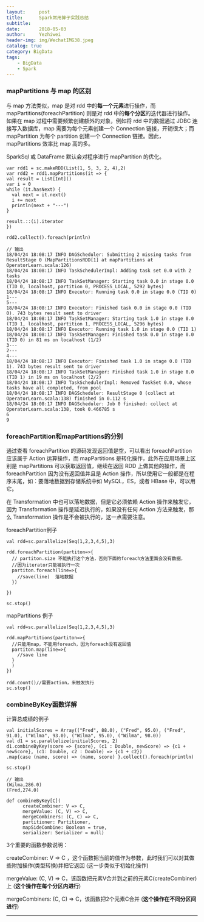 ```yaml
---
layout:     post
title:      Spark常用算子实践总结
subtitle:   
date:       2018-05-03
author:     Yezhiwei
header-img: img/WechatIMG38.jpeg
catalog: true
category: BigData
tags:
    - BigData
    - Spark
---
```


### mapPartitions 与 map 的区别

与 map 方法类似，map 是对 rdd 中的**每一个元素**进行操作，而 mapPartitions(foreachPartition) 则是对 rdd 中的**每个分区**的迭代器进行操作。如果在 map 过程中需要频繁创建额外的对象，例如将 rdd 中的数据通过 JDBC 连接写入数据库，map 需要为每个元素创建一个 Connection 链接，开销很大；而 mapPartition 为每个 partition 创建一个 Connection 链接。因此，mapPartitions 效率比 map 高的多。

SparkSql 或 DataFrame 默认会对程序进行 mapPartition 的优化。

```
var rdd1 = sc.makeRDD(List(1, 5, 3, 2, 4),2)
var rdd2 = rdd1.mapPartitions(it => {
val result = List[Int]()
var i = 0
while (it.hasNext) {
  val next = it.next()
  i += next
  println(next + "---")
}

result.::(i).iterator
})

rdd2.collect().foreach(println)

// 输出
18/04/24 18:08:17 INFO DAGScheduler: Submitting 2 missing tasks from ResultStage 0 (MapPartitionsRDD[1] at mapPartitions at OperatorLearn.scala:126)
18/04/24 18:08:17 INFO TaskSchedulerImpl: Adding task set 0.0 with 2 tasks
18/04/24 18:08:17 INFO TaskSetManager: Starting task 0.0 in stage 0.0 (TID 0, localhost, partition 0, PROCESS_LOCAL, 5292 bytes)
18/04/24 18:08:17 INFO Executor: Running task 0.0 in stage 0.0 (TID 0)
1---
5---
18/04/24 18:08:17 INFO Executor: Finished task 0.0 in stage 0.0 (TID 0). 743 bytes result sent to driver
18/04/24 18:08:17 INFO TaskSetManager: Starting task 1.0 in stage 0.0 (TID 1, localhost, partition 1, PROCESS_LOCAL, 5296 bytes)
18/04/24 18:08:17 INFO Executor: Running task 1.0 in stage 0.0 (TID 1)
18/04/24 18:08:17 INFO TaskSetManager: Finished task 0.0 in stage 0.0 (TID 0) in 81 ms on localhost (1/2)
3---
2---
4---
18/04/24 18:08:17 INFO Executor: Finished task 1.0 in stage 0.0 (TID 1). 743 bytes result sent to driver
18/04/24 18:08:17 INFO TaskSetManager: Finished task 1.0 in stage 0.0 (TID 1) in 19 ms on localhost (2/2)
18/04/24 18:08:17 INFO TaskSchedulerImpl: Removed TaskSet 0.0, whose tasks have all completed, from pool 
18/04/24 18:08:17 INFO DAGScheduler: ResultStage 0 (collect at OperatorLearn.scala:138) finished in 0.112 s
18/04/24 18:08:17 INFO DAGScheduler: Job 0 finished: collect at OperatorLearn.scala:138, took 0.466785 s
6
9
```

### foreachPartition和mapPartitions的分别

通过查看 foreachPartition 的源码发现返回值是空，可以看出 foreachPartition 应该属于 Action 运算操作，而 mapPartitions 是转化操作，此外在应用场景上区别是 mapPartitions 可以获取返回值，继续在返回 RDD 上做其他的操作，而 foreachPartition 因为没有返回值并且是 Action 操作，所以使用它一般都是在程序末尾，如：要落地数据到存储系统中如 MySQL，ES，或者 HBase 中，可以用它。

在 Transformation 中也可以落地数据，但是它必须依赖 Action 操作来触发它，因为 Transformation 操作是延迟执行的，如果没有任何 Action 方法来触发，那么 Transformation 操作是不会被执行的，这一点需要注意。

foreachPartition例子

```
val rdd=sc.parallelize(Seq(1,2,3,4,5),3)
    
rdd.foreachPartition(partiton=>{
  // partiton.size 不能执行这个方法，否则下面的foreach方法里面会没有数据，
  //因为iterator只能被执行一次
  partiton.foreach(line=>{
    //save(line)  落地数据
  })

})
    
sc.stop()

```
mapPartitions 例子

```
val rdd=sc.parallelize(Seq(1,2,3,4,5),3)

rdd.mapPartitions(partiton=>{
  //只能用map，不能用foreach，因为foreach没有返回值
  partiton.map(line=>{
    //save line
  }
  )
})

rdd.count()//需要action，来触发执行
sc.stop()
```
### combineByKey函数详解

计算总成绩的例子

```
val initialScores = Array(("Fred", 88.0), ("Fred", 95.0), ("Fred", 91.0), ("Wilma", 93.0), ("Wilma", 95.0), ("Wilma", 98.0))
val d1 = sc.parallelize(initialScores, 2)
d1.combineByKey(score => {score}, (c1 : Double, newScore) => {c1 + newScore}, (c1: Double, c2 : Double) => {c1 + c2})
.map{case (name, score) => (name, score) }.collect().foreach(println)

sc.stop()

// 输出
(Wilma,286.0)
(Fred,274.0)
```

```
def combineByKey[C](  
      createCombiner: V => C,  
      mergeValue: (C, V) => C,  
      mergeCombiners: (C, C) => C,  
      partitioner: Partitioner,  
      mapSideCombine: Boolean = true,  
      serializer: Serializer = null) 
```

3个重要的函数参数说明：

createCombiner: V => C ，这个函数把当前的值作为参数，此时我们可以对其做些附加操作(类型转换)并把它返回 (这一步类似于初始化操作)

mergeValue: (C, V) => C，该函数把元素V合并到之前的元素C(createCombiner)上 (**这个操作在每个分区内进行**)

mergeCombiners: (C, C) => C，该函数把2个元素C合并 (**这个操作在不同分区间进行**)


***






